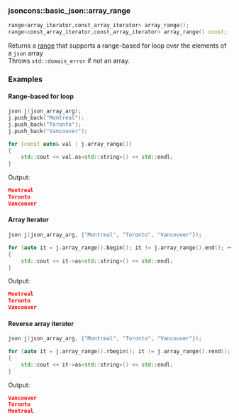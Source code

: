 ### jsoncons::basic_json::array_range

```cpp
range<array_iterator,const_array_iterator> array_range();
range<const_array_iterator,const_array_iterator> array_range() const;
```
Returns a [range](range.md) that supports a range-based for loop over the elements of a `json` array      
Throws `std::domain_error` if not an array.

### Examples

#### Range-based for loop

```cpp
json j(json_array_arg);
j.push_back("Montreal");
j.push_back("Toronto");
j.push_back("Vancouver");

for (const auto& val : j.array_range())
{
    std::cout << val.as<std::string>() << std::endl;
}
```
Output:
```json
Montreal
Toronto
Vancouver 
```

#### Array iterator
```cpp
json j(json_array_arg, {"Montreal", "Toronto", "Vancouver"});

for (auto it = j.array_range().begin(); it != j.array_range().end(); ++it)
{
    std::cout << it->as<std::string>() << std::endl;
}
```
Output:
```json
Montreal
Toronto
Vancouver 
```

#### Reverse array iterator
```cpp
json j(json_array_arg, {"Montreal", "Toronto", "Vancouver"});

for (auto it = j.array_range().rbegin(); it != j.array_range().rend(); ++it)
{
    std::cout << it->as<std::string>() << std::endl;
}
```
Output:
```json
Vancouver
Toronto
Montreal
```


